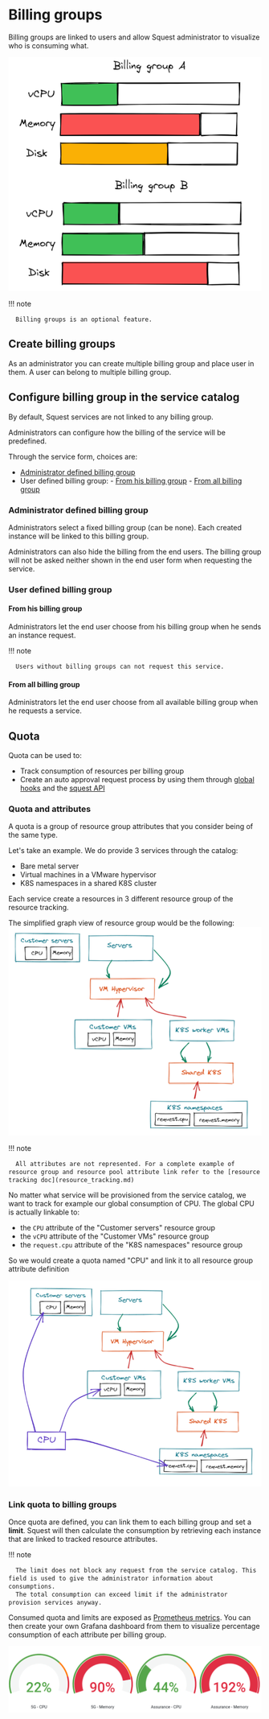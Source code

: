 # Billing groups

Billing groups are linked to users and allow Squest administrator to visualize who is consuming what.

![billing_group_quota](../images/billing_group_quota.png)

!!! note

      Billing groups is an optional feature.

## Create billing groups

As an administrator you can create multiple billing group and place user in them.
A user can belong to multiple billing group.

## Configure billing group in the service catalog

By default, Squest services are not linked to any billing group.

Administrators can configure how the billing of the service will be predefined.

Through the service form, choices are:

- [Administrator defined billing group](#administrator-defined-billing-group)
- User defined billing group:
      - [From his billing group](#from-his-billing-group)
      - [From all billing group](#from-his-billing-group)

### Administrator defined billing group

Administrators select a fixed billing group (can be none). 
Each created instance will be linked to this billing group.

Administrators can also hide the billing from the end users. 
The billing group will not be asked neither shown in the end user form when requesting the service.

### User defined billing group

#### From his billing group

Administrators let the end user choose from his billing group when he sends an instance request.

!!! note

      Users without billing groups can not request this service.

#### From all billing group

Administrators let the end user choose from all available billing group when he requests a service.


## Quota

Quota can be used to:

- Track consumption of resources per billing group
- Create an auto approval request process by using them through [global hooks](../settings/#global-hooks) and the [squest API](api.md)

### Quota and attributes

A quota is a group of resource group attributes that you consider being of the same type.

Let's take an example. We do provide 3 services through the catalog: 

- Bare metal server
- Virtual machines in a VMware hypervisor
- K8S namespaces in a shared K8S cluster

Each service create a resources in 3 different resource group of the resource tracking.

The simplified graph view of resource group would be the following:
![quota_resource_graph_example](../images/quota_resource_graph_example.png)

!!! note

      All attributes are not represented. For a complete example of resource group and resource pool attribute link refer to the [resource tracking doc](resource_tracking.md)

No matter what service will be provisioned from the service catalog, we want to track for example our global consumption of CPU.
The global CPU is actually linkable to:

- the `CPU` attribute of the "Customer servers" resource group
- the `vCPU` attribute of the "Customer VMs" resource group
- the `request.cpu` attribute of the "K8S namespaces" resource group

So we would create a quota named "CPU" and link it to all resource group attribute definition

![quota_resource_graph_example](../images/quota_example_link.png)

### Link quota to billing groups

Once quota are defined, you can link them to each billing group and set a **limit**.
Squest will then calculate the consumption by retrieving each instance that are linked to tracked resource attributes.

!!! note

      The limit does not block any request from the service catalog. This field is used to give the administrator information about consumptions.
      The total consumption can exceed limit if the administrator provision services anyway.

Consumed quota and limits are exposed as [Prometheus metrics](../metrics/#squest_quota_consumed). 
You can then create your own Grafana dashboard from them to visualize percentage consumption of each attribute per billing group.

![grafana_panel_example](../images/grafana_panel_example.png)
